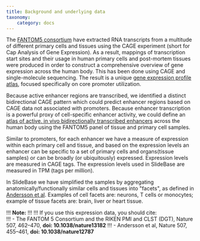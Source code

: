 ```yaml
---
title: Background and underlying data
taxonomy:
    category: docs
---
```



The [FANTOM5 consortium](http://fantom.gsc.riken.jp/) have extracted RNA transcripts from a multitude of different primary cells and tissues using the CAGE experiment (short for Cap Analysis of Gene Expression). As a result, mappings of transcription start sites and their usage in human primary cells and post-mortem tissues were produced in order to construct a comprehensive overview of gene expression across the human body.
This has been done using CAGE and single-molecule sequencing. The result is a unique [gene expression profile atlas](http://dx.doi.org/10.1038/nature13182), focused specifically on core promoter utilization.

Because active enhancer regions are transcribed, we identified a distinct bidirectional CAGE pattern which could predict enhancer regions based on CAGE data not associated with promoters. Because enhancer transcription is a powerful proxy of cell-specific enhancer activity, we could define an [atlas of active, in vivo bidirectionally transcribed enhancers](http://dx.doi.org/doi:10.1038/nature12787) across the human body using the FANTOM5 panel of tissue and primary cell samples. 

Similar to promoters, for each enhancer we have a measure of expression  within each primary cell and tissue, and based on the expression levels an enhancer can be specific to a set of primary cells and organs(tissue samples) or can be broadly (or ubiquitously) expressed. Expression levels are measured in CAGE tags.  The expression levels used in SlideBase are measured in TPM (tags per million).         

In SlideBase we have simplified the samples by aggregating anatomically/functionally similar cells and tissues into "facets", as defined in [Andersson et al](http://www.nature.com/nature/journal/v507/n7493/full/nature12787.html). Examples of cell facets are: neurons, T cells or monocytes; example of tissue facets are: brain, liver or heart tissue.

!!! <i class="fa fa-exclamation-circle"></i> **Note:**
!!!
!!! If you use this expression data, you should cite:   
!!! - The FANTOM 5 Consortium and the RIKEN PMI and CLST (DGT), Nature 507, 462–470, **doi: 10.1038/nature13182**
!!! - Andersson et al, Nature 507, 455–461, **doi: 10.1038/nature12787**